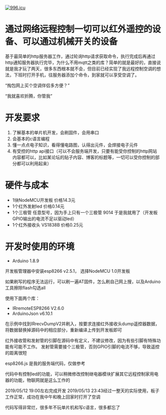 <a href="https://996.icu"><img src="https://img.shields.io/badge/link-996.icu-red.svg" alt="996.icu" /></a>

# 通过网络远程控制一切可以红外遥控的设备、可以通过机械开关的设备

基于最简单的http服务器工作，通过轮询http请求获取命令，执行完成后再通过http通知服务器执行完毕，为什么不用mqtt之类的库？简单的就是最好的，直接说就是我才玩了两天，很多东西根本就不会，但目前已经实现了我远程控制空调的想法，下班时打开手机，往服务器添加个命令，到家就可以享受空调了。

“掏包网上买个空调伴侣多方便？”

“我就喜欢折腾，你管我”

# 开发要求

1. 了解基本的单片机开发，会刷固件，会用串口
2. 会基本的c语言编程
3. 懂一点点电子知识，看得懂电路图，认得出元件，会焊接电子元件
4. 有受控的http api接口（可以不会服务端开发，只要有能受你控制的http网站内容都可以，比如某论坛的贴子内容、博客的标题等，一切可以受你控制的部分都可以利用起来）

# 硬件与成本

* 1块NodeMCU开发板 价格14.3元
* 1个红外发射led 价格0.14元
* 1个三极管 任意型号，因为手上只有一个三极管 9014 于是我就用了（开发板GPIO输出的电流不足以驱动led）
* 1个红外接收头 VS1838B 价格0.25元

# 开发时使用的环境

* Arduino 1.8.9

开发板管理器中安装esp8266 v2.5.1， 选择NodeMCU 1.0开发板

如果刷写的程序无法运行，可以刷一遍AT固件，怎么刷自己网上搜，以及Arduino工具擦除flash勾选all

使用下面两个库：
* IRremoteESP8266 V2.6.0
* ArduinoJson v6.10.1

在示例中找到IRrecvDumpV2并刷入，按要求连接红外接收头dump遥控器数据，
将数据替换掉源码中的相应部分，重新编译上传到开发板即可

红外接收管和发射管的引脚在源码中有定义，不建议修改，因为有些引脚有特殊功能有可能不工作。
发射管需要接个三极管，否则GPIO引脚的电流不够，导致遥控的距离很短

esp8266.js 是我的服务端代码，仅做参考

代码中有控制led的功能，可以稍微修改控制继电器模块扩展其它远程控制家用电器的功能，物联网就是这么工作的

2019/05/12 19:00左右完成开发
2019/05/13 23:43经过一整天的实际使用，板子工作正常，成功在我中午和晚上回家时打开了空调

代码写得非常烂，很多年不玩单片机和写c语言，很多都忘了















